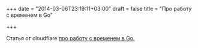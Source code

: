+++
date = "2014-03-06T23:19:11+03:00"
draft = false
title = "Про работу с временем в Go"

+++

<p>Статья от cloudflare <a href="http://blog.cloudflare.com/its-go-time-on-linux">про работу с временем в Go.</a></p>

